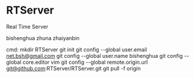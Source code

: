 RTServer
========

Real Time Server

bishenghua zhuna zhaiyanbin

cmd:
mkdir RTServer
git init
git config --global user.email net.bsh@gmail.com
git config --global user.name bishenghua
git config --global core.editor vim
git config --global remote.origin.url git@github.com:RTServer/RTServer.git
git pull -f origin
